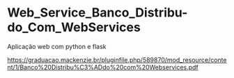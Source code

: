 # Web_Service_Banco_Distribu-do_Com_WebServices
Aplicação web com python e flask


https://graduacao.mackenzie.br/pluginfile.php/589870/mod_resource/content/1/Banco%20Distribu%C3%ADdo%20com%20Webservices.pdf
